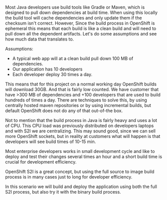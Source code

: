 Most Java developers use build tools like Gradle or Maven, which is designed to pull down dependencies at build time. When using this locally the build tool will cache dependencies and only update them if the checksum isn't correct. However, Since the build process in OpenShift is ephemeral this means that each build is like a clean build and will need to pull down all the dependent artifacts. Let's do some assumptions and see how much data that translates to.

Assumptions:
 * A typical web app will at a clean build pull down 100 MB of dependencies.
 * Our application has 10 developers
 * Each developer deploy 30 times a day.

This means that for this project on a normal working day OpenShift builds will download 30GB. And that is fairly low counted. We have customer that have >300 MB of dependencies and +100 developers that are used to build hundreds of times a day. There are techniques to solve this, by using centrally hosted maven repositories or by using incremental builds, but default OpenShift does not do any of that out-of-the box.

Not to mention that the build process in Java is fairly heavy and uses a lot of CPU. This CPU load was previously distributed on developers laptops and with S2I we are centralizing. This may sound good, since we can sell more OpenShift sockets, but in reality at customers what will happen is that developers will see build times of 10-15 min.

Most enterprise developers works in small development cycle and like to deploy and test their changes several times an hour and a short build time is crucial for development efficiency.  

OpenShift S2I is a great concept, but using the full source to image build process is in many cases just to long for developer efficiency.

In this scenario we will build and deploy the application using both the full S2I process, but also try it with the binary build process. 